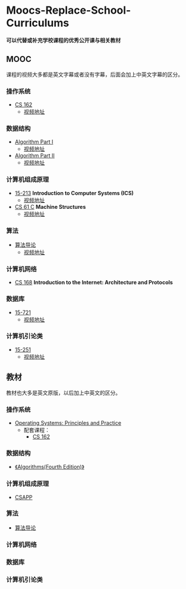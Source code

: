 # Moocs-Replace-School-Curriculums
**可以代替或补充学校课程的优秀公开课与相关教材**

## MOOC

课程的视频大多都是英文字幕或者没有字幕，后面会加上中英文字幕的区分。

### 操作系统

- [CS 162](<https://inst.eecs.berkeley.edu/~cs162/archives.html>)
  - [视频地址](<https://archive.org/details/ucberkeley-webcast-PL-XXv-cvA_iBDyz-ba4yDskqMDY6A1w_c>)

### 数据结构

- [Algorithm Part I](<https://www.coursera.org/learn/algorithms-part1/home/welcome>)
  - [视频地址](<https://www.coursera.org/learn/algorithms-part1/home/welcome>)
- [Algorithm Part II](<https://www.coursera.org/learn/algorithms-part2/home/welcome>)
  - [视频地址](<https://www.coursera.org/learn/algorithms-part2/home/welcome>)

### 计算机组成原理

- [15-213](<https://www.cs.cmu.edu/~213/index.html>) **Introduction to Computer Systems (ICS)**
  - [视频地址]([https://scs.hosted.panopto.com/Panopto/Pages/Sessions/List.aspx#folderID=%22b96d90ae-9871-4fae-91e2-b1627b43e25e%22&maxResults=150](https://scs.hosted.panopto.com/Panopto/Pages/Sessions/List.aspx#folderID="b96d90ae-9871-4fae-91e2-b1627b43e25e"&maxResults=150))
- [CS 61 C](<https://inst.eecs.berkeley.edu/~cs61c/archives.html>) **Machine Structures**
  - [视频地址](<http://www.infocobuild.com/education/audio-video-courses/computer-science/cs61c-spring2015-berkeley.html>)

### 算法

- [算法导论](<https://ocw.mit.edu/courses/electrical-engineering-and-computer-science/6-006-introduction-to-algorithms-fall-2011/>)
  - [视频地址](<https://ocw.mit.edu/courses/electrical-engineering-and-computer-science/6-006-introduction-to-algorithms-fall-2011/lecture-videos/>)

### 计算机网络

- [CS 168](<https://inst.eecs.berkeley.edu/~cs168/fa15/>) **Introduction to the Internet: Architecture and Protocols**

### 数据库

- [15-721](<https://15721.courses.cs.cmu.edu/spring2019/>)
  - [视频地址]([https://scs.hosted.panopto.com/Panopto/Pages/Sessions/List.aspx#maxResults=150&folderID=%22ed2ee867-9610-4bad-94af-5d12c2ea47cd%22](https://scs.hosted.panopto.com/Panopto/Pages/Sessions/List.aspx#maxResults=150&folderID="ed2ee867-9610-4bad-94af-5d12c2ea47cd"))

### 计算机引论类

- [15-251](<http://www.cs.cmu.edu/~15251/index.html>)
  - [视频地址]([https://scs.hosted.panopto.com/Panopto/Pages/Sessions/List.aspx#maxResults=150&folderID=%22bcf8243e-cf18-481f-960f-3c5b26fbb69b%22](https://scs.hosted.panopto.com/Panopto/Pages/Sessions/List.aspx#maxResults=150&folderID="bcf8243e-cf18-481f-960f-3c5b26fbb69b"))

## 教材

教材也大多是英文原版，以后加上中英文的区分。

### 操作系统

- [Operating Systems: Principles and Practice](<https://www.amazon.com/Operating-Systems-Principles-Thomas-Anderson/dp/0985673524>)
  - 配套课程：
    - [CS 162]()

### 数据结构

- [《Algorithms(Fourth Edition)》](<https://www.amazon.com/Algorithms-4th-Robert-Sedgewick/dp/032157351X>)

### 计算机组成原理

- [CSAPP]()

### 算法

- [算法导论]([https://www.amazon.cn/dp/B00AK7BYJY/ref=sr_1_1?keywords=%E7%AE%97%E6%B3%95%E5%AF%BC%E8%AE%BA+%E8%8B%B1%E6%96%87%E7%89%88&qid=1558442450&s=books&sr=1-1](https://www.amazon.cn/dp/B00AK7BYJY/ref=sr_1_1?keywords=算法导论+英文版&qid=1558442450&s=books&sr=1-1))

### 计算机网络

### 数据库

### 计算机引论类